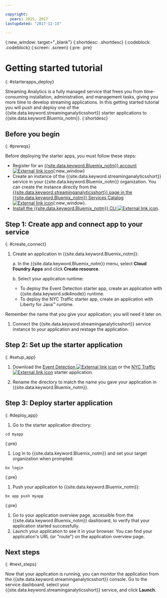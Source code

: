 ```yaml
---

copyright:
  years: 2015, 2017
lastupdated: "2017-12-15"

---
```


<!-- Attribute definitions -->
{:new_window: target="_blank"}
{:shortdesc: .shortdesc}
{:codeblock: .codeblock}
{:screen: .screen}
{:pre: .pre}

# Getting started tutorial
{: #starterapps_deploy}

Streaming Analytics is a fully managed service that frees you from time-consuming installation, administration, and management tasks, giving you more time to develop streaming applications. In this getting started tutorial you will push and deploy one of the {{site.data.keyword.streaminganalyticsshort}} starter applications to {{site.data.keyword.Bluemix_notm}}.
{:shortdesc}


## Before you begin
{: #prereqs}

Before deploying the starter apps, you must follow these steps:

* Register for an [{{site.data.keyword.Bluemix_notm}} account ![External link icon](../../icons/launch-glyph.svg "External link icon")](https://console.{DomainName}/registration){:new_window}
* Create an instance of the {{site.data.keyword.streaminganalyticsshort}} service in your {{site.data.keyword.Bluemix_notm}} organization. You can create the instance directly from the [{{site.data.keyword.streaminganalyticsshort}} page in the {{site.data.keyword.Bluemix_notm}} Services Catalog ![External link icon](../../icons/launch-glyph.svg "External link icon")](https://console.{DomainName}/catalog/services/streaming-analytics/){:new_window}.  
* [Install the {{site.data.keyword.Bluemix_notm}} CLI ![External link icon](../../icons/launch-glyph.svg "External link icon")](https://console.stage1.bluemix.net/docs/cloud-platform/cli/reference/bluemix_cli/download_cli.html#download_install).



## Step 1: Create app and connect app to your service
{: #create_connect}

1. Create an application in {{site.data.keyword.Bluemix_notm}}:

    a. In the {{site.data.keyword.Bluemix_notm}} menu, select **Cloud Foundry Apps** and click **Create resource**.

    b. Select your application runtime:
  	* To deploy the Event Detection starter app, create an application with {{site.data.keyword.sdk4node}} runtime.
  	* To deploy the NYC Traffic starter app, create an application with Liberty for Java™ runtime.

  Remember the name that you give your application; you will need it later on.
1. Connect the {{site.data.keyword.streaminganalyticsshort}} service instance to your application and restage the application.

## Step 2: Set up the starter application
{: #setup_app}

1. Download the [Event Detection ![External link icon](../../icons/launch-glyph.svg "External link icon")](https://streams-github-samples.mybluemix.net/?get=QuickStart/EventDetection) or the [NYC Traffic ![External link icon](../../icons/launch-glyph.svg "External link icon")](https://streams-github-samples.mybluemix.net/?get=QuickStart/NYCTraffic) starter application.

1. Rename the directory to match the name you gave your application in {{site.data.keyword.Bluemix_notm}}.

## Step 3: Deploy starter application
{: #deploy_app}

1. Go to the starter application directory:
  <pre><code>cd myapp</code></pre>
  {:pre}

1. Log in to {{site.data.keyword.Bluemix_notm}} and set your target organization when prompted:
  <pre><code>bx login</code></pre>
  {:pre}

1. Push your application to {{site.data.keyword.Bluemix_notm}}:
  <pre><code>bx app push myapp</code></pre>
  {:pre}

1. Go to your application overview page, accessible from the {{site.data.keyword.Bluemix_notm}} dashboard, to verify that your application started successfully.
1. Launch your application to see it in your browser. You can find your application's URL (or "route") on the application overview page.

## Next steps
{: #next_steps}

Now that your application is running, you can monitor the application from the {{site.data.keyword.streaminganalyticsshort}} console. Go to the service dashboard, select your {{site.data.keyword.streaminganalyticsshort}} service, and click **Launch**.
